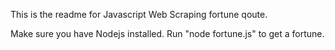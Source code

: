 This is the readme for Javascript Web Scraping fortune qoute.

Make sure you have Nodejs installed.
Run "node fortune.js" to get a fortune.

